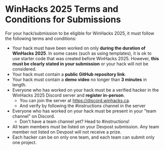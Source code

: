 # WinHacks 2025 Terms and Conditions for Submissions

For your hack/submission to be eligible for WinHacks 2025, it must follow the following terms and conditions:

- Your hack must have been worked on only **during the duration of WinHacks 2025**. In some cases (such as using templates), it is ok to use starter code that was created before WinHacks 2025. However, **this must be clearly stated in your submission** or your hack will not be considered.
- Your hack must contain a **public GitHub repository link**.
- Your hack must contain a **demo video** no longer than **3 minutes** in length.
- Everyone who has worked on your hack must be a verified hacker in the WinHacks 2025 Discord server and **register in-person**.
  - You can join the server at https://discord.winhacks.ca.
  - And verify by following the #instructions channel in the server
- Everyone who has worked on your hack must be present in your "team channel" on Discord.
  - Don't have a team channel yet? Head to #instructions!
- All team members must be listed on your Devpost submission. Any team member not listed on Devpost will not receive a prize.
- Each hacker can be on only one team, and each team can submit only one project.

